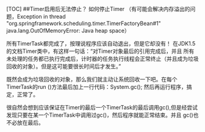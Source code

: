 [TOC]
##Timer启用后无法停止？
如何停止Timer （有可能会解决内存溢出的问题，Exception in thread "org.springframework.scheduling.timer.TimerFactoryBean#1" java.lang.OutOfMemoryError: Java heap space）

所有TimerTask都完成了，按理说程序应该自动退出，但是它却没有！
在JDK1.5的文档Timer类中，有这样一句话：“对Timer对象最后的引用完成后，并且
 所有未处理的任务都已执行完成后，计时器的任务执行线程会正常终止（并且成为垃圾回收的对象）。但是这可能要很长时间后才发生。”

既然会成为垃圾回收的对象，那么我们就主动让系统回收一下吧。在每个TimerTask的run
()方法最后加上一行代码：System.gc();
然后再运行程序，搞定，正常了。

很自然会想到应该保证在Timer的最后一个TimerTask的最后调用gc(),但是经尝试发现只要在某一个TimerTask中调用过gc()，然后程序就能正常结束。并且
gc()也不必放在最后。
